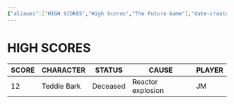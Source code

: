 ```yaml
---
{"aliases":["HIGH SCORES","High Scores","The Future Game"],"date-created":"2023-04-14T00:04","date-modified":"2024-01-08T22:19","dg-publish":true,"tags":["mosh","tfg"],"title":"HIGH SCORES","up":[["mothership"]],"dg-path":"mothership/TFG.md","permalink":"/mothership/tfg/","dgPassFrontmatter":true}
---
```



# HIGH SCORES

| SCORE | CHARACTER   | STATUS   | CAUSE             | PLAYER |
| ----- | ----------- | -------- | ----------------- | ------ |
| 12    | Teddie Bark | Deceased | Reactor explosion | JM     |
